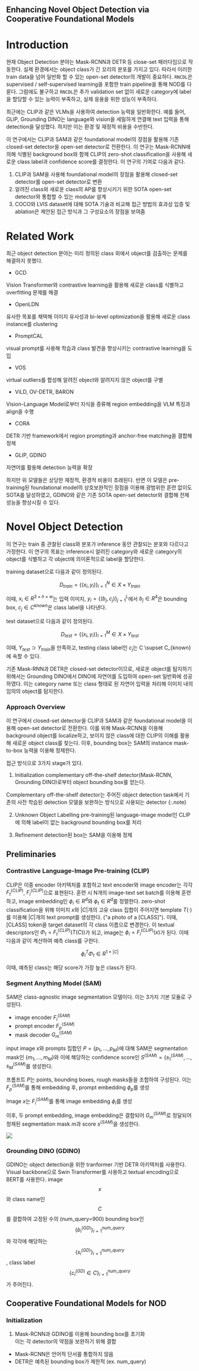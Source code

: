 ## Enhancing Novel Object Detection via Cooperative Foundational Models

# Introduction
현재 Object Detection 분야는 Mask-RCNN과 DETR 등 close-set 패러다임으로 작동한다. 실제 환경에서는 object class가 긴 꼬리의 분포를 가지고 있다. 따라서 이러한 train data을 넘어 일반화 할 수 있는 open-set detector의 개발이 중요하다.
`RNCDL`은 supervised / self-supervised learning을 포함한 train pipeline을 통해 NOD를 다룬다. 그럼에도 불구하고 `RNCDL`은 추가 validation set 없이 새로운 category에 label을 할당할 수 있는 능력이 부족하고, 실제 응용을 위한 성능이 부족하다.

최근에는 CLIP과 같은 VLMs을 사용하여 detection 능력을 일반화한다. 예를 들어, GLIP, Grounding DINO는 language와 vision을 세밀하게 연결해 text 입력을 통해 detection을 달성했다. 하지만 이는 환경 및 재정적 비용을 수반한다.

이 연구에서는 CLIP과 SAM과 같은 foundational model의 장점을 활용해 기존 closed-set detector을 open-set detector로 전환한다. 이 연구는 Mask-RCNN에 의해 식별된 background box와 함께 CLIP의 zero-shot classification을 사용해 새로운 class label과 confidence score를 결정한다.
이 연구의 기여로 다음과 같다.
1. CLIP과 SAM을 사용해 foundational model의 장점을 활용해 closed-set detector를 open-set detector로 변환
2. 알려진 class와 새로운 class의 AP를 향상시키기 위한 SOTA open-set detector와 통합할 수 있는 modular 설계
3. COCO와 LVIS dataset에 대해 SOTA 기술과 비교해 접근 방법의 효과성 입증 및 ablation은 제안된 접근 방식과 그 구성요소의 장점을 보여줌

# Related Work
최근 object detection 분야는 미리 정의된 class 외에서 object를 검출하는 문제를 해결하지 못했다.
- GCD

Vision Transformer와 contrastive learning을 활용해 새로운 class를 식별하고 overfitting 문제를 해결

- OpenLDN

유사한 목표를 채택해 이미지 유사성과 bi-level optimization을 활용해 새로운 class instance를 clustering

- PromptCAL

visual prompt를 사용해 학습과 class 발견을 향상시키는 contrastive learning을 도입

- VOS

virtual outliers를 합성해 알려진 object와 알려지지 않은 object를 구별

- ViLD, OV-DETR, BARON

Vision-Language Model로부터 지식을 증류해 region embedding을 VLM 특징과 align을 수행

- CORA

DETR 기반 framework에서 region prompting과 anchor-free matching을 결합해 정제

- GLIP, GDINO

자연어를 활용해 detection 능력을 확장


하지만 위 모델들은 상당한 재정적, 환경적 비용이 초래된다. 반면 이 모델은 pre-training된 foundational model의 상호보완적인 장점을 이용해 광범위한 훈련 없이도 SOTA를 달성하였고, GDINO와 같은 기존 SOTA open-set detector와 결합해 전체 성능을 향상시킬 수 있다.

# Novel Object Detection
이 연구는 train 중 관찰된 class와 분포가 inference 동안 관찰되는 분포와 다르다고 가정한다. 이 연구의 목표는 inference시 알려진 category와 새로운 category의 object를 식별하고 각 object에 의미론적으로 label을 할당한다.

training dataset으로 다음과 같이 정의된다.

$$
D_{train} = \{(x_i, y_i)\}^N_{i=1} \in X \times Y_{train}
$$

이때, $x_i \in R^{3 \times h \times w}$는 입력 이미지, $y_i = \{(b_j, c_j)\}^L_{j=1}$에서 $b_j \in R^4$은 bounding box, $c_j \in C^{known}$은 class label을 나타낸다.

test dataset으로 다음과 같이 정의된다.

$$
D_{test} = \{(x_i, y_i)\}^M_{i=1} \in X \times Y_{test}
$$

이때, $Y_{test} \supset Y_{train}$을 만족하고, testing class label인 $c_j$는 C \supset C_{known}에 속할 수 있다.

기존 Mask-RNN과 DETR은 closed-set detector이므로, 새로운 object를 탐지하기 위해서는 Grounding DINO에서 DINO에 자연어를 도입하여 open-set 일반화에 성공하였다. 이는 category name 또는 class 형태로 된 자연어 입력을 처리해 이미지 내의 임의의 object를 탐지한다.

### Approach Overview
이 연구에서 closed-set detector을 CLIP과 SAM과 같은 foundational model을 이용해 open-set detector로 전환한다.
이를 위해 Mask-RCNN을 이용해 background object를 localize하고, 보이지 않은 class에 대한 CLIP의 이해를 활용해 새로운 object class를 찾는다. 이후, bounding box는 SAM의 instance mask-to-box 능력을 이용해 정제한다.

접근 방식으로 3가지 stage가 있다.
1. Initialization
complementary off-the-shelf detector(Mask-RCNN, Grounding DINO)로부터 object bounding box를 얻는다.

Complementary off-the-shelf detector는 주어진 object detection task에서 기존의 사전 학습된 detection 모델을 보완하는 방식으로 사용되는 detector
{:.note}

2. Unknown Object Labelling
pre-training된 language-image model인 CLIP에 의해 label이 없는 background bounding box를 처리

3. Refinement
detection된 box는 SAM을 이용해 정제

## Preliminaries
### Contrastive Language-Image Pre-training (CLIP)
CLIP은 이중 encoder 아키텍처를 포함하고 text encoder와 image encoder는 각각 $F_t^{(CLIP)}$, $F_i^{(CLIP)}$으로 표현된다. 훈련 시 N개의 image-text set batch를 이용해 훈련하고, image embedding인 $\phi_i \in R^d$와 $\phi_t \in R^d$를 정렬한다.
zero-shot classification을 위해 이미지 $x$와 $|C|$개의 고유 class 집합이 주어지면 template $T(\cdot)$를 이용해 $|C|$개의 text prompt를 생성한다. ("a photo of a [CLASS]"). 이때, [CLASS] token을 target dataset의 각 class 이름으로 변경한다.
이 textual descriptors인 $\Phi_t = F_t^{(CLIP)}(T(C))$가 되고, image는 $\phi_i = F_i^{(CLIP)}(x)$가 된다. 이때 다음과 같이 계산하여 예측 class를 구한다.

$$
\phi_i^T \Phi_t \in R^{1 \times |C|}
$$

이때, 예측된 class는 해당 score가 가장 높은 class가 된다.

### Segment Anything Model (SAM)
SAM은 class-agnostic image segmentation 모델이다. 이는 3가지 기본 모듈로 구성된다.
- image encoder $F_i^{(SAM)}$
- prompt encoder $F_p^{(SAM)}$
- mask decoder $G_m^{(SAM)}$

input image x와 prompts 집합인 $P = \{p_1, ..., p_M\}$에 대해 SAM은 segmentation mask인 $\{m_1, ..., m_M\}$와 이에 해당하는 confidence score인 $S^{(SAM)} = \{s_1^{(SAM)}, ..., s_M^{(SAM)}$를 생성한다.

프롬프트 $P$는 points, bounding boxes, rough masks들을 조합하여 구성된다. 이는 $F_p^{(SAM)}$를 통해 embedding 후, prompt embedding $\phi_p$를 생성

Image $x$는 $F_i^{(SAM)}$를 통해 image embedding $\phi_i$를 생성

이후, 두 prompt embedding, image embedding은 결합되어 $G_m^{(SAM)}$로 정달되어 정제된 segmentation mask $m$과 score $s^{(SAM)}$을 생성한다.

<img src="../images/CFM/SAM.png" />

### Grounding DINO (GDINO)
GDINO는 object detection을 위한 tranformer 기반 DETR 아키텍처를 사용한다. Visual backbone으로 Swin Transformer를 사용하고 textual encoding으로 BERT를 사용한다.
image $$x$$와 class name인 $$C$$를 결합하여 고정된 수의 (num_query=900) bounding box인 $$\{b_i^{(GD)}\}^{num\_query}_{i=1}$$와 각각에 해당하는 $$\{s_i^{(GD)}\}^{num\_query}_{i=1}$$, class label $$\{c_i^{(GD)} \in C\}^{num\_query}_{i=1}$$가 주어진다.

## Cooperative Foundational Models for NOD
### Initialization
1. Mask-RCNN과 GDINO를 이용해 bounding box를 초기화\
이는 각 detector의 약점을 보완하기 위해 결합
- Mask-RCNN은 언어적 단서를 통합하지 않음
- DETR은 예측된 bounding box가 제한적 (ex. num_query)